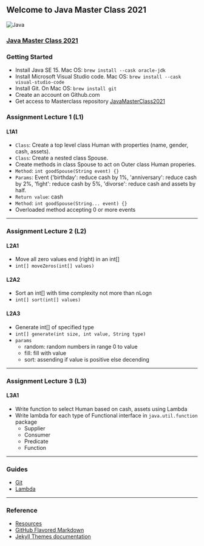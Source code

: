 ## Welcome to Java Master Class 2021

 ![Java](http://starbridgepartners.com/wp-content/uploads/2019/10/Java-banner-002-e1572444968364-900x350.jpg)
 
### [Java Master Class 2021](https://javamasterclass.github.io/)

### Getting Started
* Install Java SE 15. Mac OS: `brew install --cask oracle-jdk`
* Install Microsoft Visual Studio code. Mac OS: `brew install --cask visual-studio-code`
* Install Git. On Mac OS: `brew install git`
* Create an account on Github.com
* Get access to Masterclass repository [JavaMasterClass2021](https://github.com/JavaMasterClass/JavaMasterClass.github.io)

### Assignment Lecture 1 (L1)
#### L1A1
* `Class`: Create a top level class Human with properties (name, gender, cash, assets).
* `Class`: Create a nested class Spouse.
* Create methods in class Spouse to act on Outer class Human properies.
* `Method`: `int goodSpouse(String event) {}`
* `Params`: Event {'birthday': reduce cash by 1%, 'anniversary': reduce cash by 2%, 'fight': reduce cash by 5%, 'divorse': reduce cash and assets by half.
* `Return value`: cash
* `Method`: `int goodSpouse(String... event) {}`
* Overloaded method accepting 0 or more events

***

### Assignment Lecture 2 (L2)
#### L2A1
* Move all zero values end (right) in an int[]
* `int[] moveZeros(int[] values)`

#### L2A2
* Sort an int[] with time complexity not more than nLogn
* `int[] sort(int[] values)`

#### L2A3
* Generate int[] of specified type
* `int[] generate(int size, int value, String type)`
* `params`
  * random: random numbers in range 0 to value
  * fill: fill with value
  * sort: assending if value is positive else decending

***

### Assignment Lecture 3 (L3)
#### L3A1
* Write function to select Human based on cash, assets using Lambda
* Write lambda for each type of Functional interface in `java.util.function` package
  * Supplier
  * Consumer
  * Predicate
  * Function

***

### Guides
* [Git](https://github.com/JavaMasterClass/JavaMasterClass.github.io/wiki/Git)
* [Lambda](https://github.com/JavaMasterClass/JavaMasterClass.github.io/wiki/Lambda)

***

### Reference
- [Resources](https://javamasterclass.github.io/resources.html)
- [GitHub Flavored Markdown](https://guides.github.com/features/mastering-markdown/)
- [Jekyll Themes documentation](https://docs.github.com/categories/github-pages-basics/)